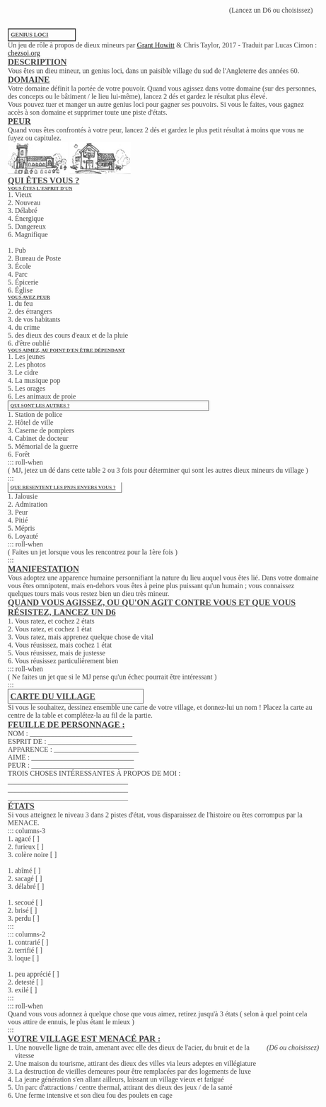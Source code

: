 ## Genius Loci
Un jeu de rôle à propos de dieux mineurs par [Grant Howitt](https://rowanrookanddecard.com/product/genius-loci/) & Chris Taylor, 2017 -
Traduit par Lucas Cimon : [chezsoi.org](https://chezsoi.org/lucas/blog/tag/jdr.html)

## Description
Vous êtes un dieu mineur, un genius loci, dans un paisible village du sud de l'Angleterre des années 60.

## Domaine
Votre domaine définit la portée de votre pouvoir.
Quand vous agissez dans votre domaine (sur des personnes, des concepts ou le bâtiment / le lieu lui-même),
lancez 2 dés et gardez le résultat plus élevé.

Vous pouvez tuer et manger un autre genius loci pour gagner ses pouvoirs.
Si vous le faites, vous gagnez accès à son domaine et supprimer toute une piste d'états.

## Peur
Quand vous êtes confrontés à votre peur, lancez 2 dés et gardez le plus petit résultat
à moins que vous ne fuyez ou capitulez.

![](img/church.png)
![](img/pub.png)

## Qui êtes vous ?
<span id="roll-or-pick">(Lancez un D6 ou choisissez)</span>

### Vous êtes l'esprit d'un
1. Vieux
2. Nouveau
3. Délabré
4. Énergique
5. Dangereux
6. Magnifique

<br>

1. Pub
2. Bureau de Poste
3. École
4. Parc
5. Épicerie
6. Église

### Vous avez peur
1. du feu
2. des étrangers
3. de vos habitants
4. du crime
5. des dieux des cours d'eaux et de la pluie
6. d'être oublié

### Vous aimez, au point d'en être dépendant
1. Les jeunes
2. Les photos
3. Le cidre
4. La musique pop
5. Les orages
6. Les animaux de proie

### Qui sont les autres ?
1. Station de police
2. Hôtel de ville
3. Caserne de pompiers
4. Cabinet de docteur
5. Mémorial de la guerre
6. Forêt

::: roll-when

( MJ, jetez un dé dans cette table 2 ou 3 fois
pour déterminer qui sont les autres dieux mineurs du village )

:::

### Que resentent les PNJs envers vous ?
1. Jalousie
2. Admiration
3. Peur
4. Pitié
5. Mépris
6. Loyauté

::: roll-when

( Faites un jet lorsque vous les rencontrez pour la 1ère fois )

:::

## Manifestation
Vous adoptez une apparence humaine personnifiant la nature du lieu auquel vous êtes lié.
Dans votre domaine vous êtes omnipotent, mais en-dehors vous êtes à peine plus puissant qu'un humain ;
vous connaissez quelques tours mais vous restez bien un dieu très mineur.

## Quand vous agissez, ou qu'on agit contre vous et que vous résistez, lancez un D6
1. Vous ratez, et cochez 2 états
2. Vous ratez, et cochez 1 état
3. Vous ratez, mais apprenez quelque chose de vital
4. Vous réusissez, mais cochez 1 état
5. Vous réusissez, mais de justesse
6. Vous réusissez particulièrement bien

::: roll-when

( Ne faites un jet que si le MJ pense qu'un échec pourrait être intéressant )

:::

## Carte du village
Si vous le souhaitez, dessinez ensemble une carte de votre village,
et donnez-lui un nom ! Placez la carte au centre de la table
et complétez-la au fil de la partie.

## Feuille de personnage :

NOM : _____________________________

ESPRIT DE : _________________________

APPARENCE : ________________________

AIME : _____________________________

PEUR : _____________________________

TROIS CHOSES INTÉRESSANTES À PROPOS DE MOI :

\__________________________________

\__________________________________

\__________________________________

## États
Si vous atteignez le niveau 3 dans 2 pistes d'état,
vous disparaissez de l'histoire ou êtes corrompus par la MENACE.

::: columns-3

1. agacé [ ]
2. furieux [ ]
3. colère noire [ ]

<br>

1. abîmé [ ]
2. sacagé [ ]
3. délabré [ ]

<br>

1. secoué [ ]
2. brisé [ ]
3. perdu [ ]

:::

::: columns-2

1. contrarié [ ]
2. terrifié [ ]
3. loque [ ]

<br>

1. peu apprécié [ ]
2. detesté [ ]
3. exilé [ ]

:::

::: roll-when

Quand vous vous adonnez à quelque chose que vous aimez,
retirez jusqu'à 3 états ( selon à quel point cela vous attire de ennuis,
le plus étant le mieux )

:::

## Votre village est menacé par :
<span style="float: right"><em>(D6 ou choisissez)</em></span>
1. Une nouvelle ligne de train, amenant avec elle des dieux de l'acier,
du bruit et de la vitesse
2. Une maison du tourisme, attirant des dieux des villes via leurs adeptes en villégiature
3. La destruction de vieilles demeures pour être remplacées par des logements de luxe
4. La jeune génération s'en allant ailleurs, laissant un village vieux et fatigué
5. Un parc d'attractions / centre thermal, attirant des dieux des jeux / de la santé
6. Une ferme intensive et son dieu fou des poulets en cage


<style>
@font-face {
  font-family: GunnyRewritten;
  src: url('fonts/gnyrwn971.ttf') format('truetype');
}

body {
  position: relative;
  font-family: GunnyRewritten;
  font-size: 1rem;
  color: #444;
  /* Should make font rendering prettier: */
  text-rendering: optimizeLegibility !important;
  max-width: 44rem;
  margin: 2rem auto;
}
p { margin: 0; }
ol { margin: 0; padding-left: 1rem; }
h2, h3 {
  margin: 0;
  text-transform: uppercase;
  text-decoration: underline;
}
h2 { font-size: 1.2rem; }
h3 { font-size: .7rem; }
section { position: absolute; }
#genius-loci {
  top: 0;
  left: 0;
  width: 20%;
  text-transform: uppercase;
  padding: .3rem;
  border: solid #444 2px;
  font-size: .8rem;
}
#genius-loci > h2 { font-size: 1.7rem; }
#description {
  top: 0;
  left: 23%;
  width: 25%;
  font-size: 1.2rem;
}
#description > h2 { display: none; }
#domaine {
  top: 9rem;
  left: 0;
  width: 48%;
}
#peur {
  top: 20rem;
  left: 0;
  width: 49%;
}
#peur > p:last-of-type {
  display: flex;
  justify-content: space-between;
}
img { max-height: 4.5rem; }
#qui-tes-vous- {
  top: 0;
  left: 50%;
  width: 50%;
}
#qui-tes-vous- > h2 { text-decoration: none; }
#qui-tes-vous- > ol { font-size: .85rem; }
#roll-or-pick {
  position: absolute;
  top: 0;
  right: 0;
  padding-right: 4rem;
}
#vous-tes-l-esprit-d-un {
  top: 2rem;
  width: 60%;
  columns: 2;
  column-gap: 0;
}
#vous-avez-peur {
  right: 0;
  width: 40%;
}
#vous-aimez-au-point-d-en-tre-d-pendant {
  top: 12rem;
  width: 30%;
}
#qui-sont-les-autres- {
  top: 12rem;
  right: 0;
  width: 63%;
  padding: .3rem;
  border: solid #444 1px;
}
.roll-when {
  position: absolute;
  top: 0;
  right: 0;
  width: 50%;
  font-size: .7rem;
}
#qui-sont-les-autres- > .roll-when { top: .3rem; }
#que-resentent-les-pnjs-envers-vous- {
  top: 21.28rem;
  right: 0;
  width: 35%;
  padding: .3rem;
  border: solid #444 1px;
  background: white;
  border-top: none;
}
#que-resentent-les-pnjs-envers-vous- > .roll-when { top: 5rem; }
#manifestation {
  top: 23.2rem;
  left: 50%;
  width: 30%;
}
#quand-vous-agissez-ou-qu-on-agit-contre-vous-et-que-vous-r-sistez-lancez-un-d6 {
  top: 30rem;
  width: 50%;
}
#quand-vous-agissez-ou-qu-on-agit-contre-vous-et-que-vous-r-sistez-lancez-un-d6 > .roll-when { top: 7.5rem; width: 33%; }
#feuille-de-personnage- {
  top: 34.3rem;
  right: 0;
  width: 45%;
  line-height: 1.2;
}
#carte-du-village {
  top: 42rem;
  left: 5%;
  width: 42%;
  padding: .3rem;
  border: solid #444 1px;
}
#feuille-de-personnage- > h2 { text-decoration: none; padding-left: 2rem; }
#tats {
  top: 49rem;
  left: 0;
  width: 60%;
}
.columns-2, .columns-3 { position: absolute; }
.columns-3 { columns: 3; width: 80%; top: 4.5rem; }
.columns-2 { columns: 2; width: 55%; top: 9rem; }
input[type="checkbox"] {
  position: absolute; /* take it out of document flow */
  opacity: 0;         /* hide it */
}
input[type="checkbox"] + label:before {
  content: '';
  display: inline-block;
  width: .8rem;
  height: .8rem;
  border: solid 1px #444;
  float: right;
}
#tats > .roll-when { top: 9rem; width: 40%; }
#votre-village-est-menac-par- {
  top: 47rem;
  right: 0;
  width: 39%;
}
#votre-village-est-menac-par- > ol { font-size: .85rem; }
</style>
